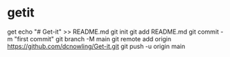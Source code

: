 # getit
get
echo "# Get-it" >> README.md
git init
git add README.md
git commit -m "first commit"
git branch -M main
git remote add origin https://github.com/dcnowling/Get-it.git
git push -u origin main
                
